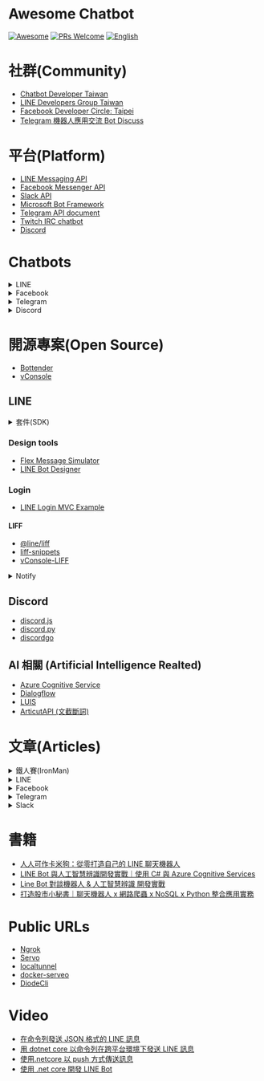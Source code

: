 # Awesome Chatbot

[![Awesome](https://cdn.rawgit.com/sindresorhus/awesome/d7305f38d29fed78fa85652e3a63e154dd8e8829/media/badge.svg)](https://github.com/sindresorhus/awesome)
[![PRs Welcome](https://img.shields.io/badge/PRs-welcome-brightgreen.svg)](https://github.com/louis70109/line-notify#contributing)
[![English](https://img.shields.io/badge/README-EN-green)](https://github.com/Chatbot-Taiwan/AwesomeChatbots/blob/master/README.md)

# 社群(Community)

- [Chatbot Developer Taiwan](https://www.facebook.com/groups/chatbot.tw)
- [LINE Developers Group Taiwan](https://www.facebook.com/groups/linebot/)
- [Facebook Developer Circle: Taipei](https://www.facebook.com/groups/DevCTaipei/)
- [Telegram 機器人應用交流 Bot Discuss](https://t.me/joinchat/Bosd1z3ENpG7cPjLw3qmYQ)

# 平台(Platform)

- [LINE Messaging API](https://developers.line.biz/en/docs/messaging-api/)
- [Facebook Messenger API](https://developers.facebook.com/docs/messenger-platform/reference/messenger-profile-api?locale=zh_TW)
- [Slack API](https://api.slack.com/start)
- [Microsoft Bot Framework](https://dev.botframework.com/)
- [Telegram API document](https://core.telegram.org/bots/api)
- [Twitch IRC chatbot](https://dev.twitch.tv/docs/irc)
- [Discord](https://discord.com/developers/docs/intro)

# Chatbots

<details>
  <summary>LINE</summary>
  
## LINE

- [圖奇獸 Twitch Bot](https://line.me/R/ti/p/%40eae1476b)
  - [GitHub](https://github.com/louis70109/Twitch-Bot)
- [卡米狗](https://line.me/R/ti/p/%40aab8659n)
  - [介紹網站](https://www.kamigo.tw/)
- [Steam 查價 Deals Line Bot](https://line.me/R/ti/p/%40504mcsmm)
  - [GitHub](https://github.com/rogeraabbccdd/Linebot-Deals)
- [財哥...檳語...](https://line.me/R/ti/p/%40504mcsmm)
  - [GitHub](https://github.com/rogeraabbccdd/Linebot-Zack)
- [AnimeBot](https://line.me/R/ti/p/%40783mjfrr)
  - [GitHub](https://github.com/davidleitw/AnimeBot)
- [Flex 開發人員工具 LINE Flex Message Developer Tool](https://line.me/R/ti/p/%40736cebrk)
  - [介紹文章](https://taichunmin.idv.tw/blog/2020-04-06-line-devbot.html)
  - [GitHub](https://github.com/taichunmin/gcf-line-devbot)
- 午餐隊長 Leader of Lunch
  - [GitHub](https://github.com/louis70109/AwesomeChatbots.git)
- [趨勢科技防詐達人 TREND MICRO Anti-Fraud Expert](https://line.me/R/ti/p/%40dr.message)
- [彰化旅行+ Changhua Travel Plus](https://line.me/R/ti/p/%40640iohng)
- 農家樂計算機 Farmhouse Calculator
  - [介紹文章](https://medium.com/@EtrexKuo/line-bot-%E8%BE%B2%E5%AE%B6%E6%A8%82%E8%A8%88%E7%AE%97%E6%A9%9F-c0450b5aca3f)
  - [GiHub](https://github.com/Yoctol/agricola-score)
- [待辦小精靈 To-Do List Genie](https://line.me/R/ti/p/%40252ifirk)
  - [介紹文章](https://medium.com/elfkd)
- kiwawa
  - [GitHub](https://github.com/CA-Lee/kiwawa)
- 易 RP
  - [GitHub](https://github.com/rogeraabbccdd/line-erp)

</details>

<details>
  <summary>Facebook</summary>
  
## Facebook

</details>

<details>
  <summary>Telegram</summary>
  
## Telegram

</details>

<details>
  <summary>Discord</summary>
  
## Discord

- [Steam 查價 Deals Line Bot](https://discordapp.com/oauth2/authorize?client_id=634902541687324702&scope=bot&permissions=28832)
  - [GitHub](https://github.com/rogeraabbccdd/Discordbot-Deals)
- [財哥...檳語...](https://discord.com/oauth2/authorize?client_id=602028564333723648&scope=bot&permissions=387136)
  - [GitHub](https://github.com/rogeraabbccdd/Discordbot-Zack)
- kiwawa
  - [GitHub](https://github.com/CA-Lee/kiwawa)
- leetcodeBot: 管理discord群組leetcode讀書會的小工具
  - [GitHub](https://github.com/davidleitw/leetcodeBOT)
</details>

# 開源專案(Open Source)

- [Bottender](https://bottender.js.org/)
- [vConsole](https://github.com/Tencent/vConsole)

## LINE

<details>
  <summary>套件(SDK)</summary>
  
### 套件(SDK)

- [line-bot-sdk-python](https://github.com/line/line-bot-sdk-python)
- [line-sdk-unity](https://github.com/line/line-sdk-unity)
- [line-bot-sdk-go](https://github.com/line/line-bot-sdk-go)
- [line-sdk-ios-swift](https://github.com/line/line-sdk-ios-swift)
- [line-bot-sdk-java](https://github.com/line/line-bot-sdk-java)
- [line-bot-sdk-nodejs](https://github.com/line/line-bot-sdk-nodejs)
- [line-bot-sdk-ruby](https://github.com/line/line-bot-sdk-ruby)
- [line-bot-sdk-perl](https://github.com/line/line-bot-sdk-perl)
- [flutter_line_sdk](https://github.com/line/flutter_line_sdk)
- [line-sdk-android](https://github.com/line/line-sdk-android)
- [line-bot-sdk-php](https://github.com/line/line-bot-sdk-php)
- [NuGet Package -.net/ .netcore LINE Bot SDK](https://www.nuget.org/packages/LineBotSDK/)
- [line-bot-sdk-haskell](https://github.com/moleike/line-bot-sdk)
- [linebot](https://github.com/boybundit/linebot)

</details>

### Design tools

- [Flex Message Simulator](https://developers.line.biz/flex-simulator/)
- [LINE Bot Designer](https://developers.line.biz/zh-hant/services/bot-designer/)

### Login

- [LINE Login MVC Example](https://github.com/isdaviddong/Line_Login_Example)

#### LIFF

- [@line/liff](https://www.npmjs.com/package/@line/liff)
- [liff-snippets](https://github.com/doggy8088/liff-snippets)
- [vConsole-LIFF](https://github.com/polydice/vConsole-LIFF)

<details>
  <summary>Notify</summary>

### Notify

- [lotify(Python)](https://github.com/louis70109/lotify)
- [lotify(Ruby)](https://github.com/etrex/lotify)
- [lotify(PHP)](https://github.com/eric0324/lotify)
- [line-notify-sdk-nodejs](https://github.com/yiyu0x/line-notify-sdk-nodejs)

</details>

## Discord

- [discord.js](https://discord.js.org/#/)
- [discord.py](https://discordpy.readthedocs.io/en/latest/index.html)
- [discordgo](https://github.com/bwmarrin/discordgo)

## AI 相關 (Artificial Intelligence Realted)

- [Azure Cognitive Service](https://azure.microsoft.com/zh-tw/services/cognitive-services/)
- [Dialogflow](https://cloud.google.com/dialogflow/docs)
- [LUIS](https://www.luis.ai/)
- [ArticutAPI (文截斷詞)](https://github.com/Droidtown/ArticutAPI)

# 文章(Articles)

<details>
  <summary>鐵人賽(IronMan)</summary>

## 鐵人賽(IronMan)

- [只要有心，人人都可以做卡米狗 系列 ](https://ithelp.ithome.com.tw/users/20107309/ironman/1253)
- [使用 Modern Web 技術來打造 Chat App 系列 ](https://ithelp.ithome.com.tw/users/20103630/ironman/2798)
- [一步步帶你了解 AWS & LINE API 並使用 Serverless 介接的各種應用 系列 ](https://nijialin.com/2019/10/20/%E9%90%B5%E4%BA%BA%E8%B3%BD-%E6%96%87%E7%AB%A0%E5%88%97%E8%A1%A8/)
- [每天五分鐘 LINE API 輕鬆上手 系列](https://ithelp.ithome.com.tw/users/20111805/ironman/2199)
- [從 LINE BOT 到資料視覺化：賴田捕手 系列](https://ithelp.ithome.com.tw/users/20120178/ironman/2654)
- [如何透過-diode-network-開發-line-聊天機器人 - 中文](https://medium.com/@sc0vu/%E5%A6%82%E4%BD%95%E9%80%8F%E9%81%8E-diode-network-%E9%96%8B%E7%99%BC-line-%E8%81%8A%E5%A4%A9%E6%A9%9F%E5%99%A8%E4%BA%BA-35be8e5e6a52)
- [用 Line 聊天機器人串起多媒體系統 系列](https://ithelp.ithome.com.tw/users/20121130/ironman/3131)
- [宅男的浪漫 - 用 .NET Core 打造 Line 婚禮聊天機器人經驗分享](https://reurl.cc/GraXX3)

</details>

<details>
  <summary>LINE</summary>
  
## LINE

- [The Best Practice Of LIFF](https://medium.com/@EtrexKuo/the-best-practice-of-liff-fd89f2e612fc)
- [在 LINE Chatbot 中串接 Google Analytics](https://hackmd.io/@taichunmin/slide-coscup-2020?fbclid=IwAR3KoozsbjpRk_MxUcZDvwQKlqfxOZNNhNxw3t-O99zuLsT5FAjdA7_9KsU)
- [LINE Bot 設計模式](https://docs.google.com/presentation/d/1PlUMItXtx3vTRa2US1kE1-Nr11GwqIePQoBN7IeptHE/edit#slide=id.p)
- [Hand-On Labs - LineBotSDK 實作手札](https://github.com/isdaviddong/HOL-LineBotSDK)
- [How to Develop a LINE Chatbot in a Decentralized Way](https://diode.io/diode/How-Diode-Allows-Engineers-to-Develop-LINE-Chatbots-in-a-Decentralized-Way-20252/)
- [開發結合 LINE Chatbot 的簡易彈幕系統](https://nijialin.com/2021/01/11/screen-bullet-line-bot/)

</details>

<details>
  <summary>Facebook</summary>
</details>

<details>
  <summary>Telegram</summary>
</details>

<details>
  <summary>Slack</summary>
</details>

# 書籍

- [人人可作卡米狗：從零打造自己的 LINE 聊天機器人](https://www.tenlong.com.tw/products/9789864342938?list_name=srh)
- [LINE Bot 與人工智慧辨識開發實戰｜使用 C# 與 Azure Cognitive Services](https://www.tenlong.com.tw/products/9789865022662)
- [Line Bot 對談機器人 & 人工智慧辨識 開發實戰](https://www.pubu.com.tw/ebook/103305)
- [打造股市小秘書｜聊天機器人 x 網路爬蟲 x NoSQL x Python 整合應用實務](http://books.gotop.com.tw/v_ACN034300)

# Public URLs

- [Ngrok](https://ngrok.com/)
- [Servo](https://servo.org/zh-TW/)
- [localtunnel](https://github.com/localtunnel/localtunnel)
- [docker-serveo](https://github.com/taichunmin/docker-serveo)
- [DiodeCli](https://diode.io/)

# Video

- [在命令列發送 JSON 格式的 LINE 訊息](https://youtu.be/-B4GhMpMJuY)
- [用 dotnet core 以命令列在跨平台環境下發送 LINE 訊息](https://youtu.be/KZZLMzd2CZo)
- [使用.netcore 以 push 方式傳送訊息](https://youtu.be/5jsbXrw1U4w)
- [使用 .net core 開發 LINE Bot](https://youtu.be/4sQXk1e02t8)

